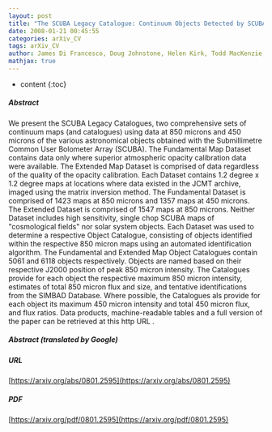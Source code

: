 ```yaml
---
layout: post
title: "The SCUBA Legacy Catalogue: Continuum Objects Detected by SCUBA"
date: 2008-01-21 00:45:55
categories: arXiv_CV
tags: arXiv_CV
author: James Di Francesco, Doug Johnstone, Helen Kirk, Todd MacKenzie, Elizabeth Ledwosinska
mathjax: true
---
```


* content
{:toc}

##### Abstract
We present the SCUBA Legacy Catalogues, two comprehensive sets of continuum maps (and catalogues) using data at 850 microns and 450 microns of the various astronomical objects obtained with the Submillimetre Common User Bolometer Array (SCUBA). The Fundamental Map Dataset contains data only where superior atmospheric opacity calibration data were available. The Extended Map Dataset is comprised of data regardless of the quality of the opacity calibration. Each Dataset contains 1.2 degree x 1.2 degree maps at locations where data existed in the JCMT archive, imaged using the matrix inversion method. The Fundamental Dataset is comprised of 1423 maps at 850 microns and 1357 maps at 450 microns. The Extended Dataset is comprised of 1547 maps at 850 microns. Neither Dataset includes high sensitivity, single chop SCUBA maps of "cosmological fields" nor solar system objects. Each Dataset was used to determine a respective Object Catalogue, consisting of objects identified within the respective 850 micron maps using an automated identification algorithm. The Fundamental and Extended Map Object Catalogues contain 5061 and 6118 objects respectively. Objects are named based on their respective J2000 position of peak 850 micron intensity. The Catalogues provide for each object the respective maximum 850 micron intensity, estimates of total 850 micron flux and size, and tentative identifications from the SIMBAD Database. Where possible, the Catalogues als provide for each object its maximum 450 micron intensity and total 450 micron flux, and flux ratios. Data products, machine-readable tables and a full version of the paper can be retrieved at this http URL .

##### Abstract (translated by Google)


##### URL
[https://arxiv.org/abs/0801.2595](https://arxiv.org/abs/0801.2595)

##### PDF
[https://arxiv.org/pdf/0801.2595](https://arxiv.org/pdf/0801.2595)

